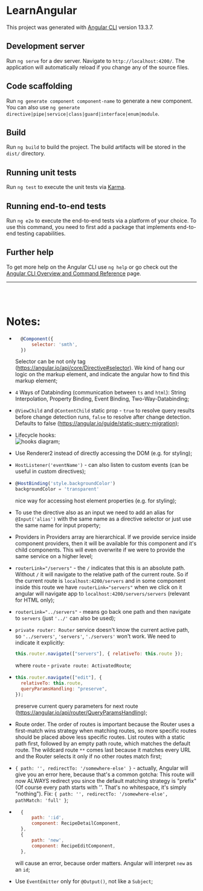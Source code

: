 # LearnAngular

This project was generated with [Angular CLI](https://github.com/angular/angular-cli) version 13.3.7.

## Development server

Run `ng serve` for a dev server. Navigate to `http://localhost:4200/`. The application will automatically reload if you change any of the source files.

## Code scaffolding

Run `ng generate component component-name` to generate a new component. You can also use `ng generate directive|pipe|service|class|guard|interface|enum|module`.

## Build

Run `ng build` to build the project. The build artifacts will be stored in the `dist/` directory.

## Running unit tests

Run `ng test` to execute the unit tests via [Karma](https://karma-runner.github.io).

## Running end-to-end tests

Run `ng e2e` to execute the end-to-end tests via a platform of your choice. To use this command, you need to first add a package that implements end-to-end testing capabilities.

## Further help

To get more help on the Angular CLI use `ng help` or go check out the [Angular CLI Overview and Command Reference](https://angular.io/cli) page.

<hr>
<br>
<br>

# Notes:

- ```js
    @Component({
        selector: 'smth',
    })
  ```

  Selector can be not only tag (https://angular.io/api/core/Directive#selector). We kind of hang our logic on the markup element, and indicate the angular how to find this markup element;

- `4` Ways of Databinding (communication between `ts` and `html`): String Interpolation, Property Binding, Event Binding, Two-Way-Databinding;

- `@ViewChild` and `@ContentChild` static prop - `true` to resolve query results before change detection runs, `false` to resolve after change detection. Defaults to false (https://angular.io/guide/static-query-migration);

- Lifecycle hooks:<br> ![hooks diagram](./src/assets/lifecycle-hooks.png);

- Use Renderer2 instead of directly accessing the DOM (e.g. for styling);

- `HostListener('eventName')` - can also listen to custom events (can be useful in custom directives);

- ```js
  @HostBinding('style.backgroundColor')
  backgroundColor = 'transparent'
  ```

  nice way for accessing host element properties (e.g. for styling);

- To use the directive also as an input we need to add an alias for `@Input('alias')` with the same name as a directive selector or just use the same name for input property;

- Providers in Providers array are hierarchical. If we provide service inside component providers, then it will be available for this component and it's child components. This will even overwrite if we were to provide the same service on a higher level;

- `routerLink="/servers"` - the `/` indicates that this is an absolute path. Without `/` it will navigate to the relative path of the current route. So if the current route is `localhost:4200/servers` and in some component inside this route we have `routerLink="servers"` when we click on it angular will navigate app to `localhost:4200/servers/servers` (relevant for HTML only);

- `routerLink="../servers"` - means go back one path and then navigate to `servers` (just `'../'` can also be used);

- `private router: Router` service doesn't know the current active path, so `'../servers'`, `'servers'`, `'./servers'` won't work. We need to indicate it explicitly:

  ```js
  this.router.navigate(["servers"], { relativeTo: this.route });
  ```

  where `route` - `private route: ActivatedRoute`;

- ```js
  this.router.navigate(["edit"], {
    relativeTo: this.route,
    queryParamsHandling: "preserve",
  });
  ```

  preserve current query parameters for next route (https://angular.io/api/router/QueryParamsHandling);

- Route order. The order of routes is important because the Router uses a first-match wins strategy when matching routes, so more specific routes should be placed above less specific routes. List routes with a static path first, followed by an empty path route, which matches the default route. The wildcard route `**` comes last because it matches every URL and the Router selects it only if no other routes match first;

- `{ path: '', redirectTo: '/somewhere-else' }` - actually, Angular will give you an error here, because that's a common gotcha: This route will now ALWAYS redirect you since the default matching strategy is "prefix" (Of course every path starts with ''. That's no whitespace, it's simply "nothing"). Fix: `{ path: '', redirectTo: '/somewhere-else', pathMatch: 'full' }`;

- ```js
    {
        path: ':id',
        component: RecipeDetailComponent,
    },
    {
        path: 'new',
        component: RecipeEditComponent,
    },
  ```

  will cause an error, because order matters. Angular will interpret `new` as an `id`;

- Use `EventEmitter` only for `@Output()`, not like a `Subject`;
